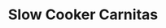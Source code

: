 ---
source_url: https://www.budgetbytes.com/slow-cooker-carnitas/
slug: slow-cooker-carnitas
title: Slow Cooker Carnitas
date_added: '2022-11-27'
description: Warm spices, fresh orange essence, and a low slow cook time makes this
  Slow Cooker Carnitas tender, juicy, and full of flavor. Perfect for tacos, burritos
  and more!
servings: 8 serving(s)
prep_time: 15 Minutes
cook_time: 5 Hours 15 Minutes
total_time: 5 Hours 30 Minutes
categories: ''
tags: ''
ingredients:
- 1 yellow onion ($0.32)
- 4 cloves garlic ($0.32)
- 2 small cinnamon sticks ($0.95)
- 1/2 Tbsp oregano ($0.08)
- 1/2 Tbsp cumin ($0.08)
- 1/2 tsp salt ($0.02)
- Freshly cracked pepper ($0.05)
- 1/2 tsp chipotle pepper powder ($0.05)
- 3 lb pork butt roast ($5.26)
- 2 small (or one large) orange ($0.67)
directions:
- Dice the onion and peel the garlic cloves. Place the onion, garlic, and cinnamon
  sticks in the bottom of the slow cooker.
- In a small bowl, combine the oregano, cumin, salt, pepper, and chipotle powder.
  Cut the pork roast into 2-inch cubes. Place the cubed meat in a bowl and sprinkle
  the spice mix over top. Toss the meat in the spices until evenly coated. Place the
  seasoned meat in the slow cooker on top of the onion, garlic, and cinnamon.
- Use a vegetable peeler to remove the thin layer of orange zest from one of the oranges.
  Squeeze about 1/2 cup juice from the oranges. Pour the orange juice over the meat
  in the slow cooker, than sprinkle the pieces of orange zest over top.
- Place a lid on the slow cooker, turn it on to high, and cook for 5 hours, or until
  the meat is tender and falls apart.
- Use tongs to stir and shred the meat, and remove the cinnamon sticks. Either divide
  the meat and liquid into smaller containers to refrigerate for later, or transfer
  the meat and some of the liquid to a skillet (preferably non-stick or cast iron).
  Cook the meat over medium flame until browned and crispy on the edges. Avoid stirring
  the meat too much as it will break down into tiny pieces. Use the crispy meat as
  a filling for tacos, burritos, nachos, or burrito bowls.
---